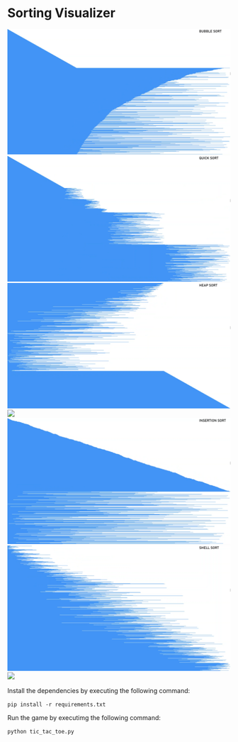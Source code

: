 # Sorting Visualizer

![](/images/bubble_sort.png)  ![](/images/quick_sort.png)  ![](/images/heap_sort.png)
![](/images/merge_sort_sort.png)  ![](/images/insertion_sort.png)  ![](/images/shell_sort.png)
![](/images/selection_sort_sort.png)

Install the dependencies by executing the following command:

```
pip install -r requirements.txt
```

Run the game by executimg the following command:

```
python tic_tac_toe.py
